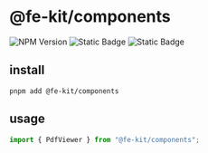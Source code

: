 # @fe-kit/components

<img alt="NPM Version" src="https://img.shields.io/npm/v/%40fe-kit%2Fcomponents?style=for-the-badge&logo=npm">
<img alt="Static Badge" src="https://img.shields.io/badge/react-ts-blue?style=for-the-badge&logo=react">
<img alt="Static Badge" src="https://img.shields.io/badge/storybook-FF4685?style=for-the-badge&logo=storybook&logoColor=fff">

## install

```shell
pnpm add @fe-kit/components
```

## usage

```ts
import { PdfViewer } from "@fe-kit/components";
```
